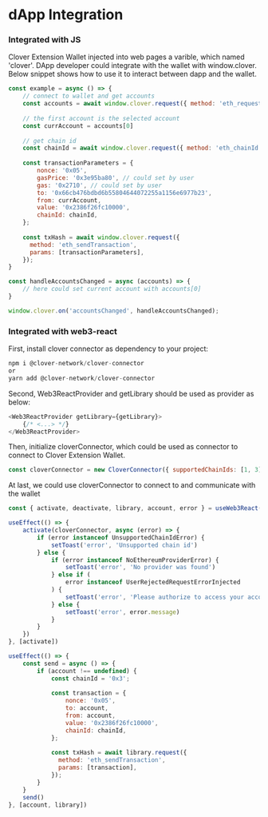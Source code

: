 # dApp Integration

### Integrated with JS

Clover Extension Wallet injected into web pages a varible, which named 'clover'. DApp developer could integrate with the wallet with window.clover. Below snippet shows how to use it to interact between dapp and the wallet.

```javascript
const example = async () => {
    // connect to wallet and get accounts
    const accounts = await window.clover.request({ method: 'eth_requestAccounts' })
    
    // the first account is the selected account
    const currAccount = accounts[0]
        
    // get chain id
    const chainId = await window.clover.request({ method: 'eth_chainId' });
    
    const transactionParameters = {
        nonce: '0x05',
        gasPrice: '0x3e95ba80', // could set by user
        gas: '0x2710', // could set by user
        to: '0x66cb476bdbd6b55804644072255a1156e6977b23',
        from: currAccount,
        value: '0x2386f26fc10000',
        chainId: chainId,
    };
    
    const txHash = await window.clover.request({
      method: 'eth_sendTransaction',
      params: [transactionParameters],
    });
}

const handleAccountsChanged = async (accounts) => {
    // here could set current account with accounts[0]
}

window.clover.on('accountsChanged', handleAccountsChanged);

```

### Integrated with web3-react

First, install clover connector as dependency to your project:

```javascript
npm i @clover-network/clover-connector
or 
yarn add @clover-network/clover-connector
```

Second, Web3ReactProvider and getLibrary should be used as provider as below:

```javascript
<Web3ReactProvider getLibrary={getLibrary}>
    {/* <...> */}
</Web3ReactProvider>

```

Then, initialize cloverConnector, which could be used as connector to connect to Clover Extension Wallet.

```javascript
const cloverConnector = new CloverConnector({ supportedChainIds: [1, 3] })
```

At last, we could use cloverConnector to connect to and communicate with the wallet

```javascript
const { activate, deactivate, library, account, error } = useWeb3React()

useEffect(() => {
    activate(cloverConnector, async (error) => {
        if (error instanceof UnsupportedChainIdError) {
            setToast('error', 'Unsupported chain id')
        } else {
            if (error instanceof NoEthereumProviderError) {
                setToast('error', 'No provider was found')
            } else if (
                error instanceof UserRejectedRequestErrorInjected
            ) {
                setToast('error', 'Please authorize to access your account')
            } else {
                setToast('error', error.message)
            }
        }
    })
}, [activate])

useEffect(() => {
    const send = async () => {
        if (account !== undefined) {
            const chainId = '0x3';
    
            const transaction = {
                nonce: '0x05',
                to: account,
                from: account,
                value: '0x2386f26fc10000',
                chainId: chainId,
            };
            
            const txHash = await library.request({
              method: 'eth_sendTransaction',
              params: [transaction],
            });
        }
    }
    send()
}, [account, library])

```

